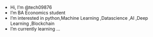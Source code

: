 - Hi, I’m @tech09876
- I’m BA Economics student
- I’m interested in python,Machine Learning ,Datascience ,AI ,Deep Learning ,Blockchain
- I’m currently learning ...

<!---
tech09876/tech09876 is a ✨ special ✨ repository because its `README.md` (this file) appears on your GitHub profile.
You can click the Preview link to take a look at your changes.
--->
